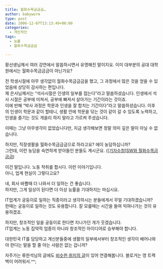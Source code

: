 ```yaml
---
title: 월화수목금금금…
author: babyworm
type: post
date: 2006-12-07T13:13:49+00:00
categories:
  - 개인적인
tags:
  - 능률
  - 월화수목금금금

---
```

황선생님께서 여러 강연에서 말씀하시면서 유명해진 말이지요. 이미 대부분의 공대 대학원에서는 월화수목금금금이 아닌가요?

전 학생시절에 아무 생각없이 월화수목금금금을 했고, 그 과정에서 많은 것을 얻을 수 있었음에 상당히 감사하는 편입니다.  
제 은사님께서는 &#8220;석사시절은 인생의 일부를 접는다&#8221;라고 말씀하셨습니다. 인생에서 석사 시절은 공부에 미쳐서, 공부에 빠져서 살아가는 기간이라는 것이죠.  
이에 반해 &#8220;박사 과정은 학문과 인생을 잘 합치는 기간이다&#8221;라고 말씀하셨습니다. 이후의 인생이 학문과 같이 할테니, 생활 안에 학문을 닦는 것이 같이 갈 수 있도록 노력하고, 인생을 즐기는 것도 게을리 하지 말라고 가르켜 주셨습니다. 

이때는 그냥 아무생각이 없었습니다만, 지금 생각해보면 정말 의미 깊은 말이 아닐 수 없습니다. 

하지만, 직장생활을 월화수목금금금으로 하라고요? 에이 농담하십니까?  
그런데, 이런 농담을 숙연하게 받아들인 분들도 계시군요. ([[기자수첩]SW와 월화수목금금금][1])

이건 말입니다. 노동 착취를 합시다. 이런 이야기입니다.  
아니, 업계 현실이 그렇다고요?

네, 회사 바쁠때 더 나와서 더 일하는 건 좋습니다.  
하지만, 그게 일상이 된다면 더 이상 능률을 기대하지는 마십시요. 

IT업계가 궁둥이로 일하는 직종이라고 생각하시는 분들에게서 무얼 기대하겠습니까?  
한때는 궁둥이로 일하는 것도 유용합니다. 잘 모를때는 시간을 들여 익혀나가는 것이 유용하겠죠.

하지만, 창조적인 일을 궁둥이로 한다면 지나가던 개가 웃겠습니다.  
IT업계는 노동 집약적 업종이 아니라 창조적인 아이디어로 승부해야 합니다. 

대한민국 IT를 담당하고 계신분들중에 생활의 일부에서부터 창조적인 생각이 배어나와야 한다는 말을 할 줄 아는 사람은 없는 겁니까?

자주가는 류한석님의 글에도 <A href="http://bobbyryu.blogspot.com/2006/12/blog-post\_3116.html" target=\_blank>비슷한 취지의 글</A>이 있어 연결해봅니다. 블로거는 영 트랙백이 어려워서.^^;

 [1]: http://www.etnews.co.kr/news/detail.html?id=200612040229
